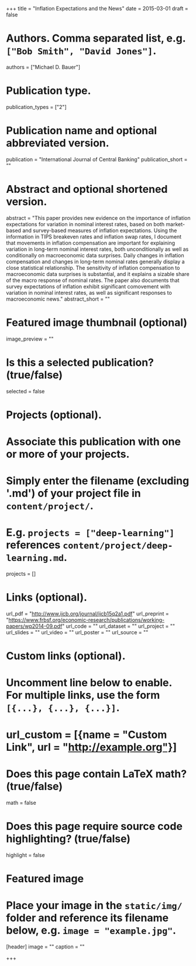 +++
title = "Inflation Expectations and the News"
date = 2015-03-01
draft = false

# Authors. Comma separated list, e.g. `["Bob Smith", "David Jones"]`.
authors = ["Michael D. Bauer"]

# Publication type.
publication_types = ["2"]

# Publication name and optional abbreviated version.
publication = "International Journal of Central Banking"
publication_short = ""

# Abstract and optional shortened version.
abstract = "This paper provides new evidence on the importance of inflation expectations for variation in nominal interest rates, based on both market-based and survey-based measures of inflation expectations. Using the information in TIPS breakeven rates and inflation swap rates, I document that movements in inflation compensation are important for explaining variation in long-term nominal interest rates, both unconditionally as well as conditionally on macroeconomic data surprises. Daily changes in inflation compensation and changes in long-term nominal rates generally display a close statistical relationship. The sensitivity of inflation compensation to macroeconomic data surprises is substantial, and it explains a sizable share of the macro response of nominal rates. The paper also documents that survey expectations of inflation exhibit significant comovement with variation in nominal interest rates, as well as significant responses to macroeconomic news."
abstract_short = ""

# Featured image thumbnail (optional)
image_preview = ""

# Is this a selected publication? (true/false)
selected = false

# Projects (optional).
#   Associate this publication with one or more of your projects.
#   Simply enter the filename (excluding '.md') of your project file in `content/project/`.
#   E.g. `projects = ["deep-learning"]` references `content/project/deep-learning.md`.
projects = []

# Links (optional).
url_pdf = "http://www.ijcb.org/journal/ijcb15q2a1.pdf"
url_preprint = "https://www.frbsf.org/economic-research/publications/working-papers/wp2014-09.pdf"
url_code = ""
url_dataset = ""
url_project = ""
url_slides = ""
url_video = ""
url_poster = ""
url_source = ""

# Custom links (optional).
#   Uncomment line below to enable. For multiple links, use the form `[{...}, {...}, {...}]`.
# url_custom = [{name = "Custom Link", url = "http://example.org"}]

# Does this page contain LaTeX math? (true/false)
math = false

# Does this page require source code highlighting? (true/false)
highlight = false

# Featured image
# Place your image in the `static/img/` folder and reference its filename below, e.g. `image = "example.jpg"`.
[header]
image = ""
caption = ""

+++
